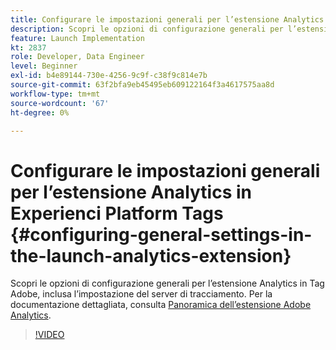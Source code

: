```yaml
---
title: Configurare le impostazioni generali per l’estensione Analytics in Experienci Platform Tags
description: Scopri le opzioni di configurazione generali per l’estensione Analytics in Tag Adobe, inclusa l’impostazione del server di tracciamento.
feature: Launch Implementation
kt: 2837
role: Developer, Data Engineer
level: Beginner
exl-id: b4e89144-730e-4256-9c9f-c38f9c814e7b
source-git-commit: 63f2bfa9eb45495eb609122164f3a4617575aa8d
workflow-type: tm+mt
source-wordcount: '67'
ht-degree: 0%

---
```


# Configurare le impostazioni generali per l’estensione Analytics in Experienci Platform Tags {#configuring-general-settings-in-the-launch-analytics-extension}

Scopri le opzioni di configurazione generali per l’estensione Analytics in Tag Adobe, inclusa l’impostazione del server di tracciamento. Per la documentazione dettagliata, consulta [Panoramica dell’estensione Adobe Analytics](https://experienceleague.adobe.com/docs/experience-platform/tags/extensions/client/analytics/overview.html).

>[!VIDEO](https://video.tv.adobe.com/v/27093/?quality=12&learn=on)

